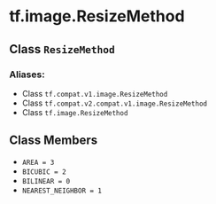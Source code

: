 <div itemscope itemtype="http://developers.google.com/ReferenceObject">
<meta itemprop="name" content="tf.image.ResizeMethod" />
<meta itemprop="path" content="Stable" />
<meta itemprop="property" content="AREA"/>
<meta itemprop="property" content="BICUBIC"/>
<meta itemprop="property" content="BILINEAR"/>
<meta itemprop="property" content="NEAREST_NEIGHBOR"/>
</div>

# tf.image.ResizeMethod

## Class `ResizeMethod`





### Aliases:

* Class `tf.compat.v1.image.ResizeMethod`
* Class `tf.compat.v2.compat.v1.image.ResizeMethod`
* Class `tf.image.ResizeMethod`

<!-- Placeholder for "Used in" -->


## Class Members

* `AREA = 3` <a id="AREA"></a>
* `BICUBIC = 2` <a id="BICUBIC"></a>
* `BILINEAR = 0` <a id="BILINEAR"></a>
* `NEAREST_NEIGHBOR = 1` <a id="NEAREST_NEIGHBOR"></a>
